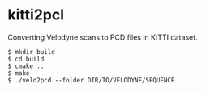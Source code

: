 # kitti2pcl
Converting Velodyne scans to PCD files in KITTI dataset.

```
$ mkdir build
$ cd build
$ cmake ..
$ make
$ ./velo2pcd --folder DIR/TO/VELODYNE/SEQUENCE
```

